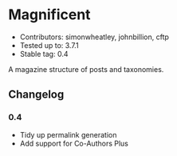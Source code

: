 # Magnificent

* Contributors: simonwheatley, johnbillion, cftp
* Tested up to: 3.7.1
* Stable tag: 0.4

A magazine structure of posts and taxonomies.

## Changelog

### 0.4 

* Tidy up permalink generation
* Add support for Co-Authors Plus

